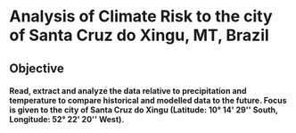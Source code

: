 # Analysis of Climate Risk to the city of Santa Cruz do Xingu, MT, Brazil

## Objective
#### Read, extract and analyze the data relative to precipitation and temperature to compare historical and modelled data to the future. Focus is given to the city of Santa Cruz do Xingu (Latitude: 10° 14' 29'' South, Longitude: 52° 22' 20'' West).
